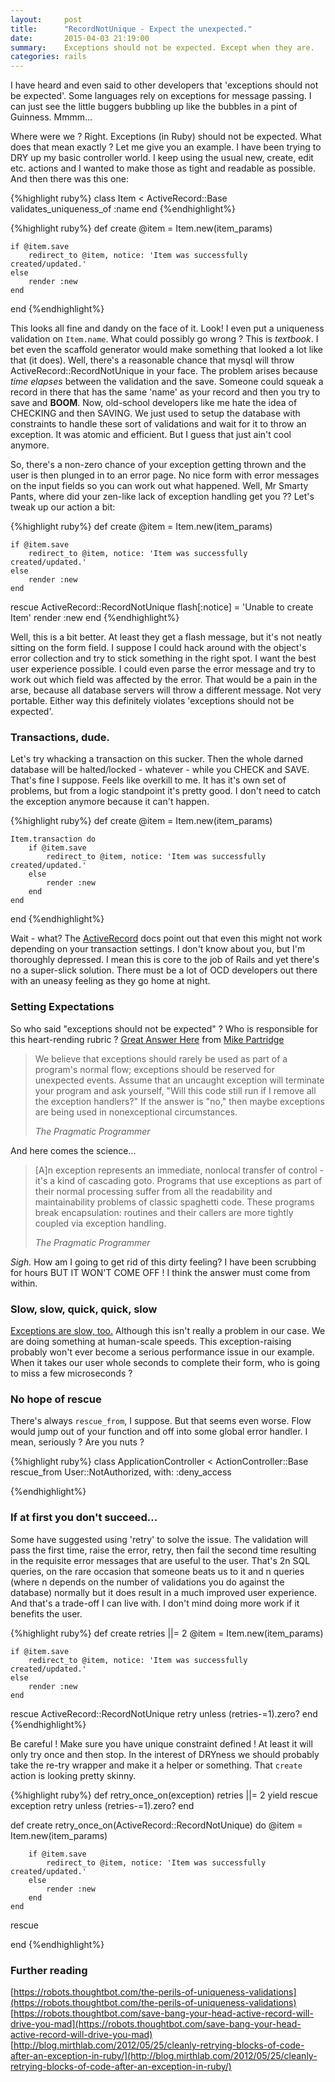 ```yaml
---
layout:     post
title:      "RecordNotUnique - Expect the unexpected."
date:       2015-04-03 21:19:00
summary:    Exceptions should not be expected. Except when they are.
categories: rails
---
```

I have heard and even said to other developers that 'exceptions should not be expected'. Some languages rely on exceptions
for message passing. I can just see the little buggers bubbling up like the bubbles in a pint of Guinness. Mmmm...

Where were we ? Right. Exceptions (in Ruby) should not be expected. What does that mean exactly ? Let me give you an example.
I have been trying to DRY up my basic controller world. I keep using the usual new, create, edit etc. actions and I wanted to make those as tight
and readable as possible. And then there was this one:

{%highlight ruby%}
class Item < ActiveRecord::Base
    validates_uniqueness_of :name
end
{%endhighlight%}


{%highlight ruby%}
def create
    @item = Item.new(item_params)

    if @item.save
        redirect_to @item, notice: 'Item was successfully created/updated.'
    else
        render :new
    end
end
{%endhighlight%}

This looks all fine and dandy on the face of it. Look! I even put a uniqueness validation on `Item.name`. What could possibly go wrong ? This is *textbook*. I
bet even the scaffold generator would make something that looked a lot like that (it does). Well, there's a reasonable
chance that mysql will throw ActiveRecord::RecordNotUnique in your face. The problem arises because *time elapses* between the validation and the save.
Someone could squeak a record in there that has the same 'name' as your record and then you try to save and **BOOM**. Now, old-school developers like me
hate the idea of CHECKING and then SAVING. We just used to setup the database with constraints to handle these sort of validations and wait for it to throw an
exception. It was atomic and efficient. But I guess that just ain't cool anymore.

So, there's a non-zero chance of your exception getting thrown and the user is then plunged in to an error page. No nice form with error messages on the input
fields so you can work out what happened. Well, Mr Smarty Pants, where did your zen-like lack of exception handling get you ?? Let's tweak up our action a bit:

{%highlight ruby%}
def create
    @item = Item.new(item_params)

    if @item.save
        redirect_to @item, notice: 'Item was successfully created/updated.'
    else
        render :new
    end
rescue ActiveRecord::RecordNotUnique
    flash[:notice] = 'Unable to create Item'
    render :new
end
{%endhighlight%}

Well, this is a bit better. At least they get a flash message, but it's not neatly sitting on the form field. I suppose I could hack around with the object's error
collection and try to stick something in the right spot. I want the best user experience possible.
I could even parse the error message and try to work out which field was affected by the error. That would
be a pain in the arse, because all database servers will throw a different message. Not very portable.
Either way this definitely violates 'exceptions should not be expected'.

### Transactions, dude.

Let's try whacking a transaction on this sucker. Then the whole darned database will be halted/locked - whatever -  while you CHECK and SAVE.
That's fine I suppose. Feels like overkill to me. It has it's own set of problems, but from a logic standpoint it's pretty good. I don't need
to catch the exception anymore because it can't happen.

{%highlight ruby%}
def create
    @item = Item.new(item_params)

    Item.transaction do
        if @item.save
            redirect_to @item, notice: 'Item was successfully created/updated.'
        else
            render :new
        end
    end
end
{%endhighlight%}

Wait - what? The [ActiveRecord](http://api.rubyonrails.org/classes/ActiveRecord/Validations/ClassMethods.html#method-i-validates_uniqueness_of)
docs point out that even this might not work depending on your transaction settings. I don't know about you, but I'm thoroughly depressed. I mean this
is core to the job of Rails and yet there's no a super-slick solution. There must be a lot of OCD developers out there with an uneasy feeling
as they go home at night.

### Setting Expectations

So who said "exceptions should not be expected" ? Who is responsible for this heart-rending rubric ?
[Great Answer Here](http://programmers.stackexchange.com/a/184714) from [Mike Partridge](http://programmers.stackexchange.com/users/34183/mike-partridge)

<blockquote>
  <p>
    We believe that exceptions should rarely be used as part of a program's normal flow; exceptions should be reserved for unexpected events. Assume that an uncaught exception will terminate your program and ask yourself, "Will this code still run if I remove all the exception handlers?" If the answer is "no," then maybe exceptions are being used in nonexceptional circumstances.
  </p>
  <footer><cite title="The Pragmatic Programmer">The Pragmatic Programmer</cite></footer>
</blockquote>

And here comes the science...

<blockquote>
  <p>
    [A]n exception represents an immediate, nonlocal transfer of control - it's a kind of cascading goto. Programs that use exceptions as part of their normal processing suffer from all the readability and maintainability problems of classic spaghetti code. These programs break encapsulation: routines and their callers are more tightly coupled via exception handling.
  </p>
  <footer><cite title="The Pragmatic Programmer">The Pragmatic Programmer</cite></footer>
</blockquote>

*Sigh.* How am I going to get rid of this dirty feeling? I have been scrubbing for hours BUT IT WON'T COME OFF ! I think the answer must come from within.

### Slow, slow, quick, quick, slow

[Exceptions are slow, too.](http://simonecarletti.com/blog/2010/01/how-slow-are-ruby-exceptions/)
Although this isn't really a problem in our case. We are doing something at human-scale speeds. This exception-raising probably won't ever become
a serious performance issue in our example. When it takes our user whole seconds to complete their form, who is going to miss a few microseconds ?

### No hope of rescue

There's always `rescue_from`, I suppose. But that seems even worse. Flow would jump out of your function and off into some global error handler. I
mean, seriously ? Are you nuts ?

{%highlight ruby%}
class ApplicationController < ActionController::Base
  rescue_from User::NotAuthorized, with: :deny_access

{%endhighlight%}

### If at first you don't succeed...

Some have suggested using 'retry' to solve the issue. The validation will pass the first time, raise the error, retry, then fail the second time resulting in
the requisite error messages that are useful to the user. That's 2n SQL queries, on the rare occasion that someone beats us to it and n queries (where
n depends on the number of validations you do against the database) normally but it does result in a much improved user experience. And that's a trade-off I can live with. I don't mind doing more work if it benefits the user.

{%highlight ruby%}
def create
    retries ||= 2
    @item = Item.new(item_params)

    if @item.save
        redirect_to @item, notice: 'Item was successfully created/updated.'
    else
        render :new
    end
rescue ActiveRecord::RecordNotUnique
    retry unless (retries-=1).zero?
end
{%endhighlight%}

Be careful ! Make sure you have unique constraint defined ! At least it will only try once and then stop. In the interest of DRYness we should probably
take the re-try wrapper and make it a helper or something. That `create` action is looking pretty skinny.

{%highlight ruby%}
def retry_once_on(exception)
    retries ||= 2
    yield
rescue exception
    retry unless (retries-=1).zero?
end

def create
    retry_once_on(ActiveRecord::RecordNotUnique) do
        @item = Item.new(item_params)

        if @item.save
            redirect_to @item, notice: 'Item was successfully created/updated.'
        else
            render :new
        end
    end
rescue

end
{%endhighlight%}


### Further reading

[https://robots.thoughtbot.com/the-perils-of-uniqueness-validations](https://robots.thoughtbot.com/the-perils-of-uniqueness-validations)
[https://robots.thoughtbot.com/save-bang-your-head-active-record-will-drive-you-mad](https://robots.thoughtbot.com/save-bang-your-head-active-record-will-drive-you-mad)
[http://blog.mirthlab.com/2012/05/25/cleanly-retrying-blocks-of-code-after-an-exception-in-ruby/](http://blog.mirthlab.com/2012/05/25/cleanly-retrying-blocks-of-code-after-an-exception-in-ruby/)
